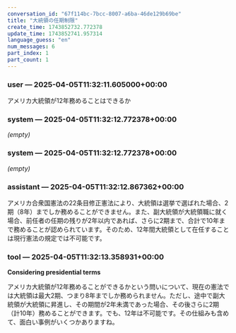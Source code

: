 ```yaml
---
conversation_id: "67f114bc-7bcc-8007-a6ba-46de129b69be"
title: "大統領の任期制限"
create_time: 1743852732.772378
update_time: 1743852741.957314
language_guess: "en"
num_messages: 6
part_index: 1
part_count: 1
---
```


### user — 2025-04-05T11:32:11.605000+00:00

アメリカ大統領が12年務めることはできるか

### system — 2025-04-05T11:32:12.772378+00:00

_(empty)_

### system — 2025-04-05T11:32:12.772378+00:00

_(empty)_

### assistant — 2025-04-05T11:32:12.867362+00:00

アメリカ合衆国憲法の22条目修正憲法により、大統領は選挙で選ばれた場合、2期（8年）までしか務めることができません。また、副大統領が大統領職に就く場合、前任者の任期の残りが2年以内であれば、さらに2期まで、合計で10年まで務めることが認められています。そのため、12年間大統領として在任することは現行憲法の規定では不可能です。

### tool — 2025-04-05T11:32:13.358931+00:00

**Considering presidential terms**

アメリカ大統領が12年務めることができるかという問いについて、現在の憲法では大統領は最大2期、つまり8年までしか務められません。ただし、途中で副大統領が大統領に昇進し、その期間が2年未満であった場合、その後さらに2期（計10年）務めることができます。でも、12年は不可能です。その仕組みも含めて、面白い事例がいくつかありますね。

